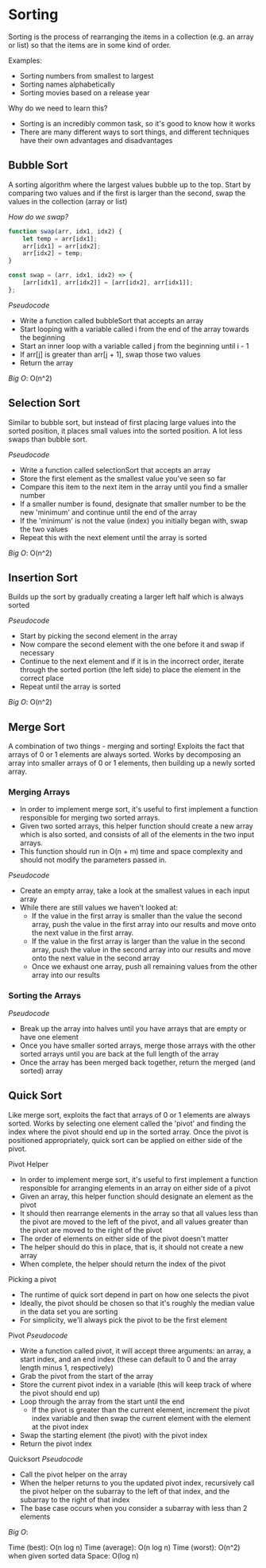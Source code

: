 # Sorting

Sorting is the process of rearranging the items in a collection (e.g. an array or list) so that the items are in some kind of order.

Examples:

-   Sorting numbers from smallest to largest
-   Sorting names alphabetically
-   Sorting movies based on a release year

Why do we need to learn this?

-   Sorting is an incredibly common task, so it's good to know how it works
-   There are many different ways to sort things, and different techniques have their own advantages and disadvantages

## Bubble Sort

A sorting algorithm where the largest values bubble up to the top.
Start by comparing two values and if the first is larger than the second, swap the values in the collection (array or list)

_How do we swap?_

```js
function swap(arr, idx1, idx2) {
    let temp = arr[idx1];
    arr[idx1] = arr[idx2];
    arr[idx2] = temp;
}

const swap = (arr, idx1, idx2) => {
    [arr[idx1], arr[idx2]] = [arr[idx2], arr[idx1]];
};
```

_Pseudocode_

-   Write a function called bubbleSort that accepts an array
-   Start looping with a variable called i from the end of the array towards the beginning
-   Start an inner loop with a variable called j from the beginning until i - 1
-   If arr[j] is greater than arr[j + 1], swap those two values
-   Return the array

_Big O_: O(n^2)

## Selection Sort

Similar to bubble sort, but instead of first placing large values into the sorted position, it places small values into the sorted position. A lot less swaps than bubble sort.

_Pseudocode_

-   Write a function called selectionSort that accepts an array
-   Store the first element as the smallest value you've seen so far
-   Compare this item to the next item in the array until you find a smaller number
-   If a smaller number is found, designate that smaller number to be the new 'minimum' and continue until the end of the array
-   If the 'minimum' is not the value (index) you initially began with, swap the two values
-   Repeat this with the next element until the array is sorted

_Big O_: O(n^2)

## Insertion Sort

Builds up the sort by gradually creating a larger left half which is always sorted

_Pseudocode_

-   Start by picking the second element in the array
-   Now compare the second element with the one before it and swap if necessary
-   Continue to the next element and if it is in the incorrect order, iterate through the sorted portion (the left side) to place the element in the correct place
-   Repeat until the array is sorted

_Big O_: O(n^2)

## Merge Sort

A combination of two things - merging and sorting! Exploits the fact that arrays of 0 or 1 elements are always sorted. Works by decomposing an array into smaller arrays of 0 or 1 elements, then building up a newly sorted array.

### Merging Arrays

-   In order to implement merge sort, it's useful to first implement a function responsible for merging two sorted arrays.
-   Given two sorted arrays, this helper function should create a new array which is also sorted, and consists of all of the elements in the two input arrays.
-   This function should run in O(n + m) time and space complexity and should not modify the parameters passed in.

_Pseudocode_

-   Create an empty array, take a look at the smallest values in each input array
-   While there are still values we haven't looked at:
    -   If the value in the first array is smaller than the value the second array, push the value in the first array into our results and move onto the next value in the first array.
    -   If the value in the first array is larger than the value in the second array, push the value in the second array into our results and move onto the next value in the second array
    -   Once we exhaust one array, push all remaining values from the other array into our results

### Sorting the Arrays

_Pseudocode_

-   Break up the array into halves until you have arrays that are empty or have one element
-   Once you have smaller sorted arrays, merge those arrays with the other sorted arrays until you are back at the full length of the array
-   Once the array has been merged back together, return the merged (and sorted) array

## Quick Sort

Like merge sort, exploits the fact that arrays of 0 or 1 elements are always sorted. Works by selecting one element called the 'pivot' and finding the index where the pivot should end up in the sorted array. Once the pivot is positioned appropriately, quick sort can be applied on either side of the pivot.

Pivot Helper

-   In order to implement merge sort, it's useful to first implement a function responsible for arranging elements in an array on either side of a pivot
-   Given an array, this helper function should designate an element as the pivot
-   It should then rearrange elements in the array so that all values less than the pivot are moved to the left of the pivot, and all values greater than the pivot are moved to the right of the pivot
-   The order of elements on either side of the pivot doesn't matter
-   The helper should do this in place, that is, it should not create a new array
-   When complete, the helper should return the index of the pivot

Picking a pivot

-   The runtime of quick sort depend in part on how one selects the pivot
-   Ideally, the pivot should be chosen so that it's roughly the median value in the data set you are sorting
-   For simplicity, we'll always pick the pivot to be the first element

Pivot _Pseudocode_

-   Write a function called pivot, it will accept three arguments: an array, a start index, and an end index (these can default to 0 and the array length minus 1, respectively)
-   Grab the pivot from the start of the array
-   Store the current pivot index in a variable (this will keep track of where the pivot should end up)
-   Loop through the array from the start until the end
    -   If the pivot is greater than the current element, increment the pivot index variable and then swap the current element with the element at the pivot index
-   Swap the starting element (the pivot) with the pivot index
-   Return the pivot index

Quicksort _Pseudocode_

-   Call the pivot helper on the array
-   When the helper returns to you the updated pivot index, recursively call the pivot helper on the subarray to the left of that index, and the subarray to the right of that index
-   The base case occurs when you consider a subarray with less than 2 elements

_Big O_:

Time (best): O(n log n)
Time (average): O(n log n)
Time (worst): O(n^2) when given sorted data
Space: O(log n)
